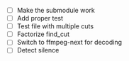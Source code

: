 - [ ] Make the submodule work
- [ ] Add proper test
- [ ] Test file with multiple cuts
- [ ] Factorize find_cut 
- [ ] Switch to ffmpeg-next for decoding
- [ ] Detect silence